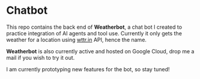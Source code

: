 # Chatbot 
This repo contains the back end of **Weatherbot**, a chat bot I created to practice integration of AI agents and tool use. Currently it only gets the weather for a location using [wttr.in](https://wttr.in/) API, hence the name. 

**Weatherbot** is also currently active and hosted on Google Cloud, drop me a mail if you wish to try it out.

I am currently prototyping new features for the bot, so stay tuned!